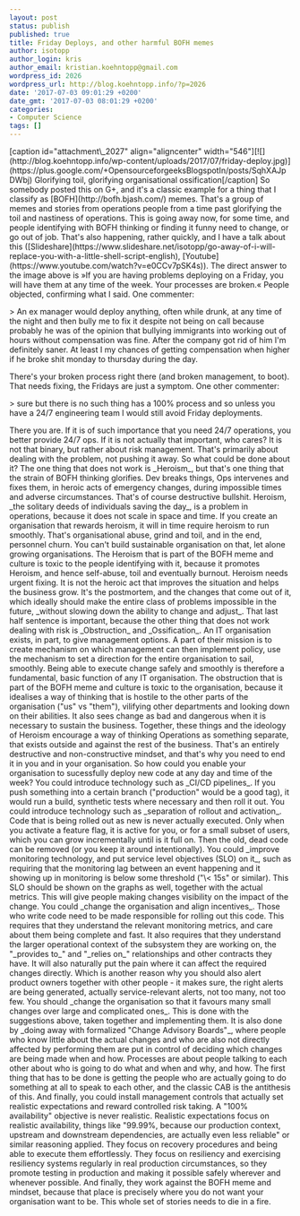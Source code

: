 ```yaml
---
layout: post
status: publish
published: true
title: Friday Deploys, and other harmful BOFH memes
author: isotopp
author_login: kris
author_email: kristian.koehntopp@gmail.com
wordpress_id: 2026
wordpress_url: http://blog.koehntopp.info/?p=2026
date: '2017-07-03 09:01:29 +0200'
date_gmt: '2017-07-03 08:01:29 +0200'
categories:
- Computer Science
tags: []
---
```

<p>[caption id="attachment\_2027" align="aligncenter" width="546"][![](http://blog.koehntopp.info/wp-content/uploads/2017/07/friday-deploy.jpg)](https://plus.google.com/+OpensourceforgeeksBlogspotIn/posts/SqhXAJpDWbj) Glorifying toil, glorifying organisational ossification[/caption] So somebody posted this on G+, and it's a classic example for a thing that I classify as [BOFH](http://bofh.bjash.com/) memes. That's a group of memes and stories from operations people from a time past glorifying the toil and nastiness of operations. This is going away now, for some time, and people identifying with BOFH thinking or finding it funny need to change, or go out of job. That's also happening, rather quickly, and I have a talk about this ([Slideshare](https://www.slideshare.net/isotopp/go-away-of-i-will-replace-you-with-a-little-shell-script-english), [Youtube](https://www.youtube.com/watch?v=e0CCv7pSK4s)). The direct answer to the image above is »If you are having problems deploying on a Friday, you will have them at any time of the week. Your processes are broken.« People objected, confirming what I said. <!--more--> One commenter:</p>
<p>> An ex manager would deploy anything, often while drunk, at any time of the night and then bully me to fix it despite not being on call because probably he was of the opinion that bullying immigrants into working out of hours without compensation was fine. After the company got rid of him I'm definitely saner. At least I my chances of getting compensation when higher if he broke shit monday to thursday during the day.</p>
<p> There's your broken process right there (and broken management, to boot). That needs fixing, the Fridays are just a symptom. One other commenter: </p>
<p>> sure but there is no such thing has a 100% process and so unless you have a 24/7 engineering team I would still avoid Friday deployments.</p>
<p> There you are. If it is of such importance that you need 24/7 operations, you better provide 24/7 ops. If it is not actually that important, who cares? It is not that binary, but rather about risk management. That's primarily about dealing with the problem, not pushing it away. So what could be done about it? The one thing that does not work is _Heroism_, but that's one thing that the strain of BOFH thinking glorifies. Dev breaks things, Ops intervenes and fixes them, in heroic acts of emergency changes, during impossible times and adverse circumstances. That's of course destructive bullshit. Heroism, _the solitary deeds of individuals saving the day_, is a problem in operations, because it does not scale in space and time. If you create an organisation that rewards heroism, it will in time require heroism to run smoothly. That's organisational abuse, grind and toil, and in the end, personnel churn. You can't build sustainable organisation on that, let alone growing organisations. The Heroism that is part of the BOFH meme and culture is toxic to the people identifying with it, because it promotes Heroism, and hence self-abuse, toil and eventually burnout. Heroism needs urgent fixing. It is not the heroic act that improves the situation and helps the business grow. It's the postmortem, and the changes that come out of it, which ideally should make the entire class of problems impossible in the future, _without slowing down the ability to change and adjust_. That last half sentence is important, because the other thing that does not work dealing with risk is _Obstruction_ and _Ossification_. An IT organisation exists, in part, to give management options. A part of their mission is to create mechanism on which management can then implement policy, use the mechanism to set a direction for the entire organisation to sail, smoothly. Being able to execute change safely and smoothly is therefore a fundamental, basic function of any IT organisation. The obstruction that is part of the BOFH meme and culture is toxic to the organisation, because it idealises a way of thinking that is hostile to the other parts of the organisation ("us" vs "them"), vilifying other departments and looking down on their abilities. It also sees change as bad and dangerous when it is necessary to sustain the business. Together, these things and the ideology of Heroism encourage a way of thinking Operations as something separate, that exists outside and against the rest of the business. That's an entirely destructive and non-constructive mindset, and that's why you need to end it in you and in your organisation. So how could you enable your organisation to sucessfully deploy new code at any day and time of the week? You could introduce technology such as _CI/CD pipelines_. If you push something into a certain branch ("production" would be a good tag), it would run a build, synthetic tests where necessary and then roll it out. You could introduce technology such as _separation of rollout and activation_. Code that is being rolled out as new is never actually executed. Only when you activate a feature flag, it is active for you, or for a small subset of users, which you can grow incrementally until is it full on. Then the old, dead code can be removed (or you keep it around intentionally). You could _improve monitoring technology, and put service level objectives (SLO) on it_, such as requiring that the monitoring lag between an event happening and it showing up in monitoring is below some threshold ("\< 15s" or similar). This SLO should be shown on the graphs as well, together with the actual metrics. This will give people making changes visibility on the impact of the change. You could _change the organisation and align incentives_. Those who write code need to be made responsible for rolling out this code. This requires that they understand the relevant monitoring metrics, and care about them being complete and fast. It also requires that they understand the larger operational context of the subsystem they are working on, the "_provides to_" and "_relies on_" relationships and other contracts they have. It will also naturally put the pain where it can affect the required changes directly. Which is another reason why you should also alert product owners together with other people - it makes sure, the right alerts are being generated, actually service-relevant alerts, not too many, not too few. You should _change the organisation so that it favours many small changes over large and complicated ones_. This is done with the suggestions above, taken together and implementing them. It is also done by _doing away with formalized "Change Advisory Boards"_, where people who know little about the actual changes and who are also not directly affected by performing them are put in control of deciding which changes are being made when and how. Processes are about people talking to each other about who is going to do what and when and why, and how. The first thing that has to be done is getting the people who are actually going to do something at all to speak to each other, and the classic CAB is the antithesis of this. And finally, you could install management controls that actually set realistic expectations and reward controlled risk taking. A "100% availability" objective is never realistic. Realistic expectations focus on realistic availability, things like "99.99%, because our production context, upstream and downstream dependencies, are actually even less reliable" or similar reasoning applied. They focus on recovery procedures and being able to execute them effortlessly. They focus on resiliency and exercising resiliency systems regularly in real production circumstances, so they promote testing in production and making it possible safely wherever and whenever possible. And finally, they work against the BOFH meme and mindset, because that place is precisely where you do not want your organisation want to be. This whole set of stories needs to die in a fire.</p>
